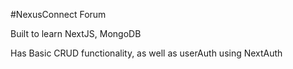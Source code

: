 #NexusConnect Forum

Built to learn NextJS, MongoDB

Has Basic CRUD functionality, as well as userAuth using NextAuth

